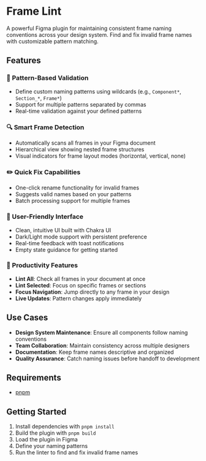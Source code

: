 # Frame Lint

A powerful Figma plugin for maintaining consistent frame naming conventions across your design system. Find and fix invalid frame names with customizable pattern matching.

## Features

### 🎯 Pattern-Based Validation

- Define custom naming patterns using wildcards (e.g., `Component*`, `Section_*`, `Frame*`)
- Support for multiple patterns separated by commas
- Real-time validation against your defined patterns

### 🔍 Smart Frame Detection

- Automatically scans all frames in your Figma document
- Hierarchical view showing nested frame structures
- Visual indicators for frame layout modes (horizontal, vertical, none)

### ✏️ Quick Fix Capabilities

- One-click rename functionality for invalid frames
- Suggests valid names based on your patterns
- Batch processing support for multiple frames

### 🎨 User-Friendly Interface

- Clean, intuitive UI built with Chakra UI
- Dark/Light mode support with persistent preference
- Real-time feedback with toast notifications
- Empty state guidance for getting started

### 🚀 Productivity Features

- **Lint All**: Check all frames in your document at once
- **Lint Selected**: Focus on specific frames or sections
- **Focus Navigation**: Jump directly to any frame in your design
- **Live Updates**: Pattern changes apply immediately

## Use Cases

- **Design System Maintenance**: Ensure all components follow naming conventions
- **Team Collaboration**: Maintain consistency across multiple designers
- **Documentation**: Keep frame names descriptive and organized
- **Quality Assurance**: Catch naming issues before handoff to development

## Requirements

- [pnpm](https://pnpm.io/)

## Getting Started

1. Install dependencies with `pnpm install`
2. Build the plugin with `pnpm build`
3. Load the plugin in Figma
4. Define your naming patterns
5. Run the linter to find and fix invalid frame names
